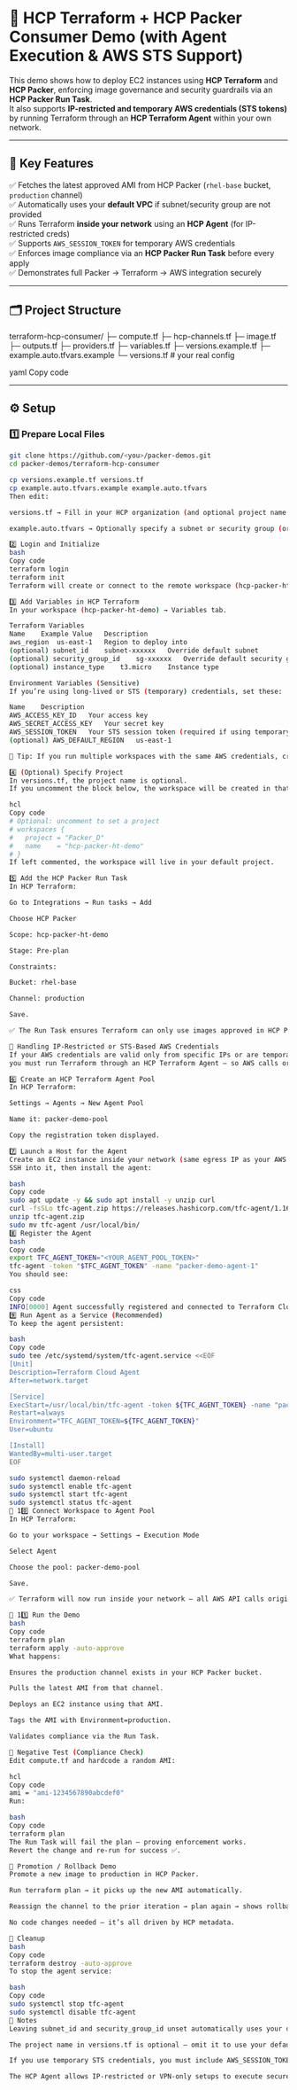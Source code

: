 # 🔐 HCP Terraform + HCP Packer Consumer Demo (with Agent Execution & AWS STS Support)

This demo shows how to deploy EC2 instances using **HCP Terraform** and **HCP Packer**, enforcing image governance and security guardrails via an **HCP Packer Run Task**.  
It also supports **IP-restricted and temporary AWS credentials (STS tokens)** by running Terraform through an **HCP Terraform Agent** within your own network.

---

## 🧱 Key Features

✅ Fetches the latest approved AMI from HCP Packer (`rhel-base` bucket, `production` channel)  
✅ Automatically uses your **default VPC** if subnet/security group are not provided  
✅ Runs Terraform **inside your network** using an **HCP Agent** (for IP-restricted creds)  
✅ Supports `AWS_SESSION_TOKEN` for temporary AWS credentials  
✅ Enforces image compliance via an **HCP Packer Run Task** before every apply  
✅ Demonstrates full Packer → Terraform → AWS integration securely  

---

## 🗂️ Project Structure

terraform-hcp-consumer/
├─ compute.tf
├─ hcp-channels.tf
├─ image.tf
├─ outputs.tf
├─ providers.tf
├─ variables.tf
├─ versions.example.tf
├─ example.auto.tfvars.example
└─ versions.tf # your real config

yaml
Copy code

---

## ⚙️ Setup

### 1️⃣ Prepare Local Files

```bash
git clone https://github.com/<you>/packer-demos.git
cd packer-demos/terraform-hcp-consumer

cp versions.example.tf versions.tf
cp example.auto.tfvars.example example.auto.tfvars
Then edit:

versions.tf → Fill in your HCP organization (and optional project name if you want to place the workspace inside Packer_D)

example.auto.tfvars → Optionally specify a subnet or security group (or leave blank to use your default VPC)

2️⃣ Login and Initialize
bash
Copy code
terraform login
terraform init
Terraform will create or connect to the remote workspace (hcp-packer-ht-demo) in your HCP org.

3️⃣ Add Variables in HCP Terraform
In your workspace (hcp-packer-ht-demo) → Variables tab.

Terraform Variables
Name	Example Value	Description
aws_region	us-east-1	Region to deploy into
(optional) subnet_id	subnet-xxxxxx	Override default subnet
(optional) security_group_id	sg-xxxxxx	Override default security group
(optional) instance_type	t3.micro	Instance type

Environment Variables (Sensitive)
If you’re using long-lived or STS (temporary) credentials, set these:

Name	Description
AWS_ACCESS_KEY_ID	Your access key
AWS_SECRET_ACCESS_KEY	Your secret key
AWS_SESSION_TOKEN	Your STS session token (required if using temporary creds)
(optional) AWS_DEFAULT_REGION	us-east-1

🧠 Tip: If you run multiple workspaces with the same AWS credentials, create a Variable Set in HCP Terraform → attach it to all relevant workspaces.

4️⃣ (Optional) Specify Project
In versions.tf, the project name is optional.
If you uncomment the block below, the workspace will be created in that project (e.g., Packer_D):

hcl
Copy code
# Optional: uncomment to set a project
# workspaces {
#   project = "Packer_D"
#   name    = "hcp-packer-ht-demo"
# }
If left commented, the workspace will live in your default project.

5️⃣ Add the HCP Packer Run Task
In HCP Terraform:

Go to Integrations → Run tasks → Add

Choose HCP Packer

Scope: hcp-packer-ht-demo

Stage: Pre-plan

Constraints:

Bucket: rhel-base

Channel: production

Save.

✅ The Run Task ensures Terraform can only use images approved in HCP Packer.

🧠 Handling IP-Restricted or STS-Based AWS Credentials
If your AWS credentials are valid only from specific IPs or are temporary STS tokens,
you must run Terraform through an HCP Terraform Agent — so AWS calls originate from your allowed network.

6️⃣ Create an HCP Terraform Agent Pool
In HCP Terraform:

Settings → Agents → New Agent Pool

Name it: packer-demo-pool

Copy the registration token displayed.

7️⃣ Launch a Host for the Agent
Create an EC2 instance inside your network (same egress IP as your AWS policy allows).
SSH into it, then install the agent:

bash
Copy code
sudo apt update -y && sudo apt install -y unzip curl
curl -fsSLo tfc-agent.zip https://releases.hashicorp.com/tfc-agent/1.16.0/tfc-agent_1.16.0_linux_amd64.zip
unzip tfc-agent.zip
sudo mv tfc-agent /usr/local/bin/
8️⃣ Register the Agent
bash
Copy code
export TFC_AGENT_TOKEN="<YOUR_AGENT_POOL_TOKEN>"
tfc-agent -token "$TFC_AGENT_TOKEN" -name "packer-demo-agent-1"
You should see:

css
Copy code
INFO[0000] Agent successfully registered and connected to Terraform Cloud
9️⃣ Run Agent as a Service (Recommended)
To keep the agent persistent:

bash
Copy code
sudo tee /etc/systemd/system/tfc-agent.service <<EOF
[Unit]
Description=Terraform Cloud Agent
After=network.target

[Service]
ExecStart=/usr/local/bin/tfc-agent -token ${TFC_AGENT_TOKEN} -name "packer-demo-agent-1"
Restart=always
Environment="TFC_AGENT_TOKEN=${TFC_AGENT_TOKEN}"
User=ubuntu

[Install]
WantedBy=multi-user.target
EOF

sudo systemctl daemon-reload
sudo systemctl enable tfc-agent
sudo systemctl start tfc-agent
sudo systemctl status tfc-agent
🔗 10️⃣ Connect Workspace to Agent Pool
In HCP Terraform:

Go to your workspace → Settings → Execution Mode

Select Agent

Choose the pool: packer-demo-pool

Save.

✅ Terraform will now run inside your network — all AWS API calls originate from your agent’s IP, satisfying IAM restrictions.

🧪 11️⃣ Run the Demo
bash
Copy code
terraform plan
terraform apply -auto-approve
What happens:

Ensures the production channel exists in your HCP Packer bucket.

Pulls the latest AMI from that channel.

Deploys an EC2 instance using that AMI.

Tags the AMI with Environment=production.

Validates compliance via the Run Task.

🧨 Negative Test (Compliance Check)
Edit compute.tf and hardcode a random AMI:

hcl
Copy code
ami = "ami-1234567890abcdef0"
Run:

bash
Copy code
terraform plan
The Run Task will fail the plan — proving enforcement works.
Revert the change and re-run for success ✅.

🔁 Promotion / Rollback Demo
Promote a new image to production in HCP Packer.

Run terraform plan → it picks up the new AMI automatically.

Reassign the channel to the prior iteration → plan again → shows rollback.

No code changes needed — it’s all driven by HCP metadata.

🧹 Cleanup
bash
Copy code
terraform destroy -auto-approve
To stop the agent service:

bash
Copy code
sudo systemctl stop tfc-agent
sudo systemctl disable tfc-agent
🧾 Notes
Leaving subnet_id and security_group_id unset automatically uses your default VPC.

The project name in versions.tf is optional — omit it to use your default project.

If you use temporary STS credentials, you must include AWS_SESSION_TOKEN in your environment variables.

The HCP Agent allows IP-restricted or VPN-only setups to execute securely and still use Run Tasks.